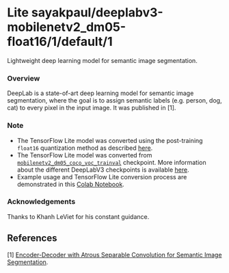 # Lite sayakpaul/deeplabv3-mobilenetv2_dm05-float16/1/default/1
Lightweight deep learning model for semantic image segmentation.

<!-- parent-model: sayakpaul/deeplabv3-mobilenetv2_dm05-float16/1 -->
<!-- asset-path: https://github.com/sayakpaul/Adventures-in-TensorFlow-Lite/releases/download/v0.3.0/f16_mobilenetv2_dm05_coco_voc_trainval_tflite.tar.gz -->

### Overview
DeepLab is a state-of-art deep learning model for semantic image segmentation, where the goal is to assign semantic labels (e.g. person, dog, cat) to every pixel in the input image. It was published in [1].

### Note
- The TensorFlow Lite model was converted using the post-training `float16` quantization method as described [here](https://www.tensorflow.org/lite/performance/post_training_quantization#float16_quantization).
- The TensorFlow Lite model was converted from [`mobilenetv2_dm05_coco_voc_trainval`](http://download.tensorflow.org/models/deeplabv3_mnv2_dm05_pascal_trainval_2018_10_01.tar.gz) checkpoint. More information about the different DeepLabV3 checkpoints is available [here](https://github.com/tensorflow/models/blob/master/research/deeplab/g3doc/model_zoo.md).
- Example usage and TensorFlow Lite conversion process are demonstrated in this [Colab Notebook](https://github.com/sayakpaul/Adventures-in-TensorFlow-Lite/blob/master/DeepLabV3/DeepLab_TFLite_COCO.ipynb).

### Acknowledgements
Thanks to Khanh LeViet for his constant guidance.

References
--------------
[1] [Encoder-Decoder with Atrous Separable Convolution for Semantic Image Segmentation](https://arxiv.org/abs/1802.02611).